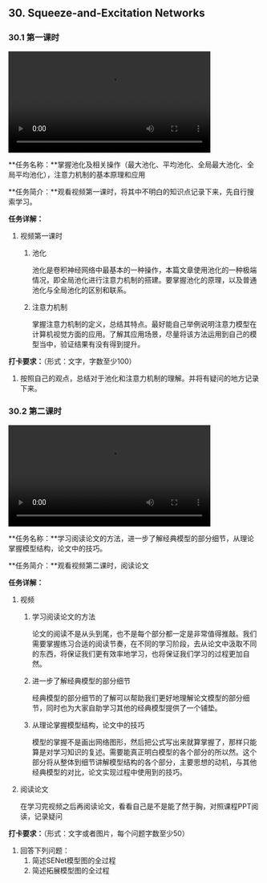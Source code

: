 ## 30. Squeeze-and-Excitation Networks

### 30.1 第一课时

<video width=80%  controls >
	<source type="video/mp4" src="030-squeeze-and-excitation-networks/030-1.mp4">
</video>

**任务名称：**掌握池化及相关操作（最大池化、平均池化、全局最大池化、全局平均池化），注意力机制的基本原理和应用

**任务简介：**观看视频第一课时，将其中不明白的知识点记录下来，先自行搜索学习。

**任务详解：**

1. 视频第一课时
   1. 池化

      池化是卷积神经网络中最基本的一种操作，本篇文章使用池化的一种极端情况，即全局池化进行注意力机制的搭建。要掌握池化的原理，以及普通池化与全局池化的区别和联系。

   2. 注意力机制

      掌握注意力机制的定义，总结其特点。最好能自己举例说明注意力模型在计算机视觉方面的应用。了解其应用场景，尽量将该方法运用到自己的模型当中，验证结果有没有得到提升。

**打卡要求：**（形式：文字，字数至少100）

1. 按照自己的观点，总结对于池化和注意力机制的理解。并将有疑问的地方记录下来。

### 30.2 第二课时

<video width=80%  controls >
	<source type="video/mp4" src="030-squeeze-and-excitation-networks/030-2.mp4">
</video>

**任务名称：**学习阅读论文的方法，进一步了解经典模型的部分细节，从理论掌握模型结构，论文中的技巧。

**任务简介：**观看视频第二课时，阅读论文

**任务详解：**

1. 视频
   1. 学习阅读论文的方法

      论文的阅读不是从头到尾，也不是每个部分都一定是非常值得推敲。我们需要掌握练习合适的阅读节奏，在不同的学习阶段，去从论文中汲取不同的东西，将保证我们更有效率地学习，也将保证我们学习的过程更加自然。

   2. 进一步了解经典模型的部分细节

      经典模型的部分细节的了解可以帮助我们更好地理解论文模型的部分细节，同时也为大家自助学习其他的经典模型提供了一个铺垫。

   3. 从理论掌握模型结构，论文中的技巧

      模型的掌握不是画出网络图形，然后把公式写出来就算掌握了，那样只能算是对学习知识的复述。需要能真正明白模型的各个部分的所以然。这个部分将从整体到细节讲解模型结构的各个部分，主要思想的动机，与其他经典模型的对比，论文实现过程中使用到的技巧。

2. 阅读论文

   在学习完视频之后再阅读论文，看看自己是不是能了然于胸，对照课程PPT阅读，记录疑问

**打卡要求：**（形式：文字或者图片，每个问题字数至少50）

1. 回答下列问题：
   1. 简述SENet模型图的全过程
   2. 简述拓展模型图的全过程